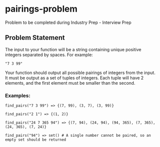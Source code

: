 # pairings-problem
Problem to be completed during Industry Prep - Interview Prep

## Problem Statement

The input to your function will be a string containing unique positive integers separated by spaces. For example:

`"7 3 99"`

Your function should output all possible pairings of integers from the input. It must be output as a set of tuples of integers. Each tuple will have 2 elements, and the first element must be smaller than the second.

### Examples:

```
find_pairs("7 3 99") => {(7, 99), (3, 7), (3, 99)}
```

```
find_pairs("2 1") => {(1, 2)}
```

```
find_pairs("24 7 365 94") => {(7, 94), (24, 94), (94, 365), (7, 365), (24, 365), (7, 24)}
```

```
find_pairs("94") => set() # A single number cannot be paired, so an empty set should be returned
```